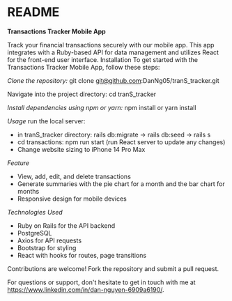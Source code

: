 # README

**Transactions Tracker Mobile App**

Track your financial transactions securely with our mobile app. This app integrates with a Ruby-based API for data management and utilizes React for the front-end user interface.
Installation
To get started with the Transactions Tracker Mobile App, follow these steps:

*Clone the repository:*
git clone git@github.com:DanNg05/tranS_tracker.git

Navigate into the project directory:
cd tranS_tracker

*Install dependencies using npm or yarn:*
npm install
or
yarn install

*Usage*
run the local server:
- in tranS_tracker directory: rails db:migrate -> rails db:seed -> rails s
- cd transactions: npm run start (run React server to update any changes)
- Change website sizing to iPhone 14 Pro Max

*Feature*
- View, add, edit, and delete transactions
- Generate summaries with the pie chart for a month and the bar chart for months
- Responsive design for mobile devices

*Technologies Used*
- Ruby on Rails for the API backend
- PostgreSQL
- Axios for API requests
- Bootstrap for styling
- React with hooks for routes, page transitions



Contributions are welcome! Fork the repository and submit a pull request.


For questions or support, don't hesitate to get in touch with me at https://www.linkedin.com/in/dan-nguyen-6909a6190/.

